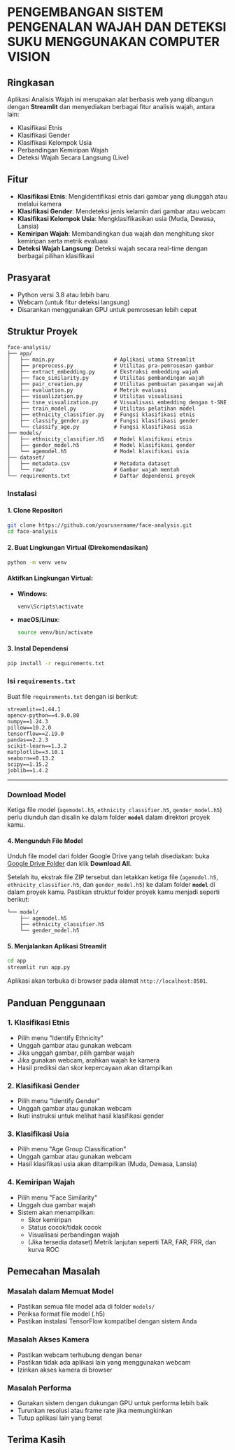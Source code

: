 
# PENGEMBANGAN SISTEM PENGENALAN WAJAH DAN DETEKSI SUKU MENGGUNAKAN COMPUTER VISION
## Ringkasan
Aplikasi Analisis Wajah ini merupakan alat berbasis web yang dibangun dengan **Streamlit** dan menyediakan berbagai fitur analisis wajah, antara lain:
- Klasifikasi Etnis
- Klasifikasi Gender
- Klasifikasi Kelompok Usia
- Perbandingan Kemiripan Wajah
- Deteksi Wajah Secara Langsung (Live)

## Fitur
- **Klasifikasi Etnis**: Mengidentifikasi etnis dari gambar yang diunggah atau melalui kamera
- **Klasifikasi Gender**: Mendeteksi jenis kelamin dari gambar atau webcam
- **Klasifikasi Kelompok Usia**: Mengklasifikasikan usia (Muda, Dewasa, Lansia)
- **Kemiripan Wajah**: Membandingkan dua wajah dan menghitung skor kemiripan serta metrik evaluasi
- **Deteksi Wajah Langsung**: Deteksi wajah secara real-time dengan berbagai pilihan klasifikasi

## Prasyarat
- Python versi 3.8 atau lebih baru
- Webcam (untuk fitur deteksi langsung)
- Disarankan menggunakan GPU untuk pemrosesan lebih cepat

## Struktur Proyek
```
face-analysis/
├── app/
│   ├── main.py                   # Aplikasi utama Streamlit
│   ├── preprocess.py             # Utilitas pra-pemrosesan gambar
│   ├── extract_embedding.py      # Ekstraksi embedding wajah
│   ├── face_similarity.py        # Utilitas pembandingan wajah
│   ├── pair_creation.py          # Utilitas pembuatan pasangan wajah
│   ├── evaluation.py             # Metrik evaluasi
│   ├── visualization.py          # Utilitas visualisasi
│   ├── tsne_visualization.py     # Visualisasi embedding dengan t-SNE
│   ├── train_model.py            # Utilitas pelatihan model
│   ├── ethnicity_classifier.py   # Fungsi klasifikasi etnis
│   ├── classify_gender.py        # Fungsi klasifikasi gender
│   └── classify_age.py           # Fungsi klasifikasi usia
├── models/
│   ├── ethnicity_classifier.h5   # Model klasifikasi etnis
│   ├── gender_model.h5           # Model klasifikasi gender
│   └── agemodel.h5               # Model klasifikasi usia
├── dataset/
│   ├── metadata.csv              # Metadata dataset
│   └── raw/                      # Gambar wajah mentah
└── requirements.txt              # Daftar dependensi proyek
```

### **Instalasi**
#### **1. Clone Repositori**
```bash
git clone https://github.com/yourusername/face-analysis.git
cd face-analysis
```

#### **2. Buat Lingkungan Virtual (Direkomendasikan)**
```bash
python -m venv venv
```

#### **Aktifkan Lingkungan Virtual:**
- **Windows**:
  ```bash
  venv\Scripts\activate
  ```
- **macOS/Linux**:
  ```bash
  source venv/bin/activate
  ```

#### **3. Instal Dependensi**
```bash
pip install -r requirements.txt
```

### **Isi `requirements.txt`**
Buat file `requirements.txt` dengan isi berikut:
```
streamlit==1.44.1
opencv-python==4.9.0.80
numpy==1.24.3
pillow==10.2.0
tensorflow==2.19.0
pandas==2.2.3
scikit-learn==1.3.2
matplotlib==3.10.1
seaborn==0.13.2
scipy==1.15.2
joblib==1.4.2
```

---
### **Download Model**
Ketiga file model (`agemodel.h5`, `ethnicity_classifier.h5`, `gender_model.h5`) perlu diunduh dan disalin ke dalam folder **`model`** dalam direktori proyek kamu.

#### **4. Mengunduh File Model**
Unduh file model dari folder Google Drive yang telah disediakan:
buka [Google Drive Folder](https://drive.google.com/drive/folders/14oslvqGxroMW4AlJmbeKrF2Yq_Mtuc7Y?usp=sharing) dan klik **Download All**.

Setelah itu, ekstrak file ZIP tersebut dan letakkan ketiga file (`agemodel.h5`, `ethnicity_classifier.h5`, dan `gender_model.h5`) ke dalam folder **`model`** di dalam proyek kamu. Pastikan struktur folder proyek kamu menjadi seperti berikut:

```
└── model/
    ├── agemodel.h5
    ├── ethnicity_classifier.h5
    └── gender_model.h5
```

#### **5. Menjalankan Aplikasi Streamlit**
```bash
cd app
streamlit run app.py
```
Aplikasi akan terbuka di browser pada alamat `http://localhost:8501`.


## Panduan Penggunaan
### 1. Klasifikasi Etnis
- Pilih menu "Identify Ethnicity"
- Unggah gambar atau gunakan webcam
- Jika unggah gambar, pilih gambar wajah
- Jika gunakan webcam, arahkan wajah ke kamera
- Hasil prediksi dan skor kepercayaan akan ditampilkan

### 2. Klasifikasi Gender
- Pilih menu "Identify Gender"
- Unggah gambar atau gunakan webcam
- Ikuti instruksi untuk melihat hasil klasifikasi gender

### 3. Klasifikasi Usia
- Pilih menu "Age Group Classification"
- Unggah gambar atau gunakan webcam
- Hasil klasifikasi usia akan ditampilkan (Muda, Dewasa, Lansia)

### 4. Kemiripan Wajah
- Pilih menu "Face Similarity"
- Unggah dua gambar wajah
- Sistem akan menampilkan:
  - Skor kemiripan
  - Status cocok/tidak cocok
  - Visualisasi perbandingan wajah
  - (Jika tersedia dataset) Metrik lanjutan seperti TAR, FAR, FRR, dan kurva ROC

## Pemecahan Masalah
### Masalah dalam Memuat Model
- Pastikan semua file model ada di folder `models/`
- Periksa format file model (.h5)
- Pastikan instalasi TensorFlow kompatibel dengan sistem Anda

### Masalah Akses Kamera
- Pastikan webcam terhubung dengan benar
- Pastikan tidak ada aplikasi lain yang menggunakan webcam
- Izinkan akses kamera di browser

### Masalah Performa
- Gunakan sistem dengan dukungan GPU untuk performa lebih baik
- Turunkan resolusi atau frame rate jika memungkinkan
- Tutup aplikasi lain yang berat

## Terima Kasih




